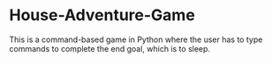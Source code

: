 # House-Adventure-Game
This is a command-based game in Python where the user has to type commands to complete the end goal, which is to sleep.
